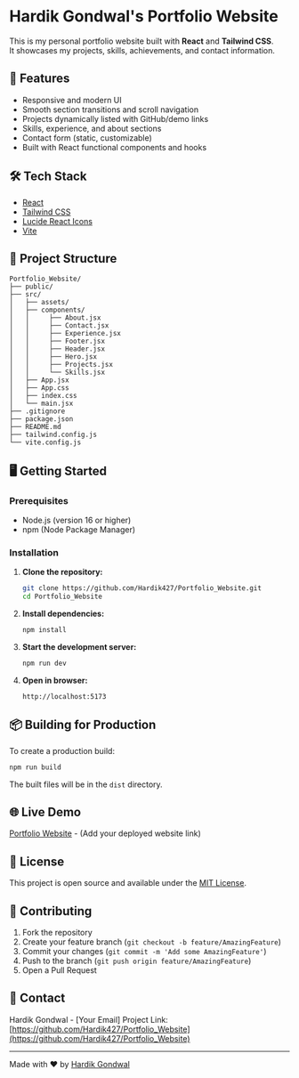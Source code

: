 # Hardik Gondwal's Portfolio Website

This is my personal portfolio website built with **React** and **Tailwind CSS**.  
It showcases my projects, skills, achievements, and contact information.

## 🚀 Features

- Responsive and modern UI
- Smooth section transitions and scroll navigation
- Projects dynamically listed with GitHub/demo links
- Skills, experience, and about sections
- Contact form (static, customizable)
- Built with React functional components and hooks

## 🛠️ Tech Stack

- [React](https://react.dev/)
- [Tailwind CSS](https://tailwindcss.com/)
- [Lucide React Icons](https://lucide.dev/)
- [Vite](https://vitejs.dev/)

## 📁 Project Structure

```
Portfolio_Website/
├── public/
├── src/
│   ├── assets/
│   ├── components/
│   │     ├── About.jsx
│   │     ├── Contact.jsx
│   │     ├── Experience.jsx
│   │     ├── Footer.jsx
│   │     ├── Header.jsx
│   │     ├── Hero.jsx
│   │     ├── Projects.jsx
│   │     └── Skills.jsx
│   ├── App.jsx
│   ├── App.css
│   ├── index.css
│   └── main.jsx
├── .gitignore
├── package.json
├── README.md
├── tailwind.config.js
└── vite.config.js
```

## 🖥️ Getting Started

### Prerequisites

- Node.js (version 16 or higher)
- npm (Node Package Manager)

### Installation

1. **Clone the repository:**
   ```bash
   git clone https://github.com/Hardik427/Portfolio_Website.git
   cd Portfolio_Website
   ```

2. **Install dependencies:**
   ```bash
   npm install
   ```

3. **Start the development server:**
   ```bash
   npm run dev
   ```

4. **Open in browser:**
   ```
   http://localhost:5173
   ```

## 📦 Building for Production

To create a production build:

```bash
npm run build
```

The built files will be in the `dist` directory.

## 🌐 Live Demo

[Portfolio Website](#) - (Add your deployed website link)

## 📝 License

This project is open source and available under the [MIT License](LICENSE).

## 🤝 Contributing

1. Fork the repository
2. Create your feature branch (`git checkout -b feature/AmazingFeature`)
3. Commit your changes (`git commit -m 'Add some AmazingFeature'`)
4. Push to the branch (`git push origin feature/AmazingFeature`)
5. Open a Pull Request

## 📧 Contact

Hardik Gondwal - [Your Email]
Project Link: [https://github.com/Hardik427/Portfolio_Website](https://github.com/Hardik427/Portfolio_Website)

---

Made with ❤️ by [Hardik Gondwal](https://github.com/Hardik427)